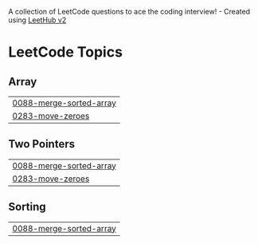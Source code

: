 A collection of LeetCode questions to ace the coding interview! - Created using [LeetHub v2](https://github.com/arunbhardwaj/LeetHub-2.0)
<!---LeetCode Topics Start-->
# LeetCode Topics
## Array
|  |
| ------- |
| [0088-merge-sorted-array](https://github.com/nitin62035/-CrackYourPlacement/tree/master/0088-merge-sorted-array) |
| [0283-move-zeroes](https://github.com/nitin62035/-CrackYourPlacement/tree/master/0283-move-zeroes) |
## Two Pointers
|  |
| ------- |
| [0088-merge-sorted-array](https://github.com/nitin62035/-CrackYourPlacement/tree/master/0088-merge-sorted-array) |
| [0283-move-zeroes](https://github.com/nitin62035/-CrackYourPlacement/tree/master/0283-move-zeroes) |
## Sorting
|  |
| ------- |
| [0088-merge-sorted-array](https://github.com/nitin62035/-CrackYourPlacement/tree/master/0088-merge-sorted-array) |
<!---LeetCode Topics End-->